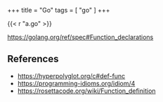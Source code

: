 +++
title = "Go"
tags = [ "go" ]
+++

{{< r "a.go" >}}

<https://golang.org/ref/spec#Function_declarations>

## References

- <https://hyperpolyglot.org/c#def-func>
- <https://programming-idioms.org/idiom/4>
- <https://rosettacode.org/wiki/Function_definition>
